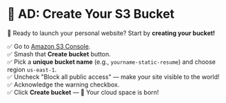# 🚀 AD: Create Your S3 Bucket

👋 Ready to launch your personal website? Start by **creating your bucket!**

✅ Go to [Amazon S3 Console](https://console.aws.amazon.com/s3/).  
✅ Smash that **Create bucket** button.  
✅ Pick a **unique bucket name** (e.g., `yourname-static-resume`) and choose region `us-east-1`.  
✅ Uncheck "Block all public access" — make your site visible to the world!  
✅ Acknowledge the warning checkbox.  
✅ Click **Create bucket** — 🎉 Your cloud space is born!
